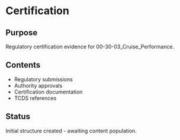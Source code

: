 # Certification

## Purpose
Regulatory certification evidence for 00-30-03_Cruise_Performance.

## Contents
- Regulatory submissions
- Authority approvals
- Certification documentation
- TCDS references

## Status
Initial structure created - awaiting content population.
